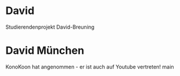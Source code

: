 # David
 Studierendenprojekt
David-Breuning
 
 David München
=======
KonoKoon hat angenommen - er ist auch auf Youtube vertreten! 
main

